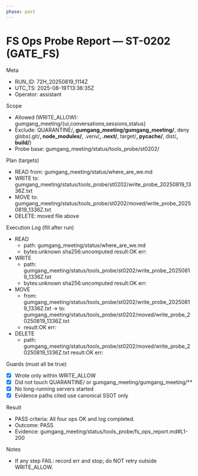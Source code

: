 ```yaml
---
phase: past
---
```


# FS Ops Probe Report — ST-0202 (GATE_FS)

Meta
- RUN_ID: 72H_20250819_1114Z
- UTC_TS: 2025-08-19T13:36:35Z
- Operator: assistant

Scope
- Allowed (WRITE_ALLOW): gumgang_meeting/{ui,conversations,sessions,status}
- Exclude: QUARANTINE/**, gumgang_meeting/gumgang_meeting/**, deny globs(.git/**, node_modules/**, .venv/**, .next/**, target/**, __pycache__/**, dist/**, build/**)
- Probe base: gumgang_meeting/status/tools_probe/st0202/

Plan (targets)
- READ from: gumgang_meeting/status/where_are_we.md
- WRITE to:   gumgang_meeting/status/tools_probe/st0202/write_probe_20250819_1336Z.txt
- MOVE to:    gumgang_meeting/status/tools_probe/st0202/moved/write_probe_20250819_1336Z.txt
- DELETE:     moved file above

Execution Log (fill after run)
- READ
  - path: gumgang_meeting/status/where_are_we.md
  - bytes:unknown sha256:uncomputed result:OK err:
- WRITE
  - path: gumgang_meeting/status/tools_probe/st0202/write_probe_20250819_1336Z.txt
  - bytes:unknown sha256:uncomputed result:OK err:
- MOVE
  - from: gumgang_meeting/status/tools_probe/st0202/write_probe_20250819_1336Z.txt → to: gumgang_meeting/status/tools_probe/st0202/moved/write_probe_20250819_1336Z.txt
  - result:OK err:
- DELETE
  - path: gumgang_meeting/status/tools_probe/st0202/moved/write_probe_20250819_1336Z.txt result:OK err:

Guards (must all be true)
- [x] Wrote only within WRITE_ALLOW
- [x] Did not touch QUARANTINE/ or gumgang_meeting/gumgang_meeting/**
- [x] No long-running servers started
- [x] Evidence paths cited use canonical SSOT only

Result
- PASS criteria: All four ops OK and log completed.
- Outcome: PASS
- Evidence: gumgang_meeting/status/tools_probe/fs_ops_report.md#L1-200

Notes
- If any step FAIL: record err and stop; do NOT retry outside WRITE_ALLOW.